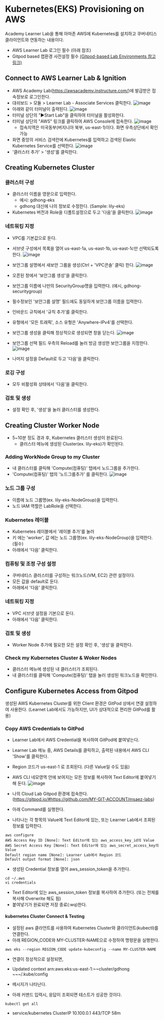 # Kubernetes(EKS) Provisioning on AWS

Academy Learner Lab을 통해 아마존 AWS에 Kubernetes를 설치하고 쿠버네티스 클라이언트와 연동하는 내용이다. 

- AWS Learner Lab 로그인 필수 (아래 참조)
- Gitpod based 랩환경 사전설정 필수
[(Gitpod-based Lab Environments 참고링크)](https://github.com/acmexii/msaez-labs/tree/main/06%EA%B0%95_Sample-Order-Microservice#configure-web-based-rumtime-environments)

## Connect to AWS Learner Lab & Ignition
- AWS Academy Lab(https://awsacademy.instructure.com/)에 발급받은 접속정보로 로그인한다.
- 대쉬보드 > 모듈 > Learner Lab - Associate Services 클릭한다.
![image](https://user-images.githubusercontent.com/35618409/187118228-d5a56653-ca93-440f-a855-18a72630c12e.png)
- 아래와 같이 터미널이 출력된다.
![image](https://user-images.githubusercontent.com/35618409/187118347-117ab92b-450d-4e6b-a3da-c5f4d5e90e91.png)
- 터미널 상단의 "▶Start Lab"을 클릭하여 터미널을 활성화한다.
- 터미널 상단의 "AWS" 링크를 클릭하여 AWS Console에 접속한다.
![image](https://user-images.githubusercontent.com/35618409/187118466-12b742e2-7323-494a-8572-df2c22aa53b9.png)
  - 접속지역은 미국동부(버지니아 북부, us-east-1)이다. 화면 우측상단에서 확인가능
- 화면 중앙의 서비스 검색란에 Kubernetes를 입력하고 검색된 Elastic Kubernetes Service를 선택한다.
![image](https://user-images.githubusercontent.com/35618409/187118637-0a60e652-cffa-44f3-a8ff-cb2a931e6bb0.png)
- '클러스터 추가' > '생성'를 클릭한다.


## Creating Kubernetes Cluster 

### 클러스터 구성
- 클러스터 이름을 영문으로 입력한다.
  - 예시: gdhong-eks
  - gdhong 대신에 나의 정보로 수정한다. (Sample: lily-eks)
- Kubernetes 버전과 Role을 디폴트설정으로 두고 '다음'을 클릭한다.
![image](https://user-images.githubusercontent.com/35618409/187119325-0578886e-d4ea-40b7-8b93-c0ae911b905c.png)

### 네트워킹 지정
- VPC를 기본값으로 둔다. 
- 서브넷 구성에서 목록을 열어 us-east-1a, us-east-1b, us-east-1c만 선택되도록 한다.
![image](https://user-images.githubusercontent.com/35618409/187119661-d464d3f7-4072-44e4-a61b-d5802ae6efa9.png)

- 보안그룹 설명에서 새보안 그룹을 생성(Ctrl + 'VPC콘솔' 클릭) 한다.
![image](https://user-images.githubusercontent.com/35618409/187119829-afbd28a7-11e8-4faa-a246-30cb20d328d2.png)
- 오픈된 창에서 '보안그룹 생성'을 클릭한다.
- 보안그룹 이름에 나만의 SecurityGroup명을 입력한다. (예시, gdhong-securitygroup)
- 필수정보인 '보안그룹 설명' 필드에도 동일하게 보안그룹 이름을 입력한다.
- 인바운드 규칙에서 '규칙 추가'를 클릭한다.
- 유형에서 '모든 트래픽', 소스 유형은 'Anywhere-IPv4'를 선택한다.
- 보안그룹 생성을 클릭해 정상적으로 생성되면 창을 닫는다.
![image](https://user-images.githubusercontent.com/35618409/187125888-f2a627a9-90b3-4306-8421-414e04612c13.png)

- 보안그룹 선택 필드 우측의 Reload를 눌러 방금 생성한 보안그룹을 지정한다.
![image](https://user-images.githubusercontent.com/35618409/187126059-9db5a09a-fe34-44af-a6c5-f2da83dc0112.png)
- 나머지 설정을 Default로 두고 '다음'을 클릭한다.

### 로깅 구성
- 모두 비활성화 상태에서 '다음'을 클릭한다.

### 검토 및 생성
- 설정 확인 후, '생성'을 눌러 클러스터를 생성한다.


## Creating Cluster Worker Node

- 5~10분 정도 경과 후, Kubernetes 클러스터 생성이 완료된다. 
  - 클러스터 메뉴에 생성된 Cluster(ex. lily-eks)가 확인된다.

### Adding WorkNode Group to my Cluster
- 내 클러스터를 클릭해 'Compute(컴퓨팅)' 탭에서 노드그룹을 추가한다.
- 'Compute(컴퓨팅)' 탭의 '노드그룹추가' 를 클릭한다.
![image](https://user-images.githubusercontent.com/35618409/187133568-9e46bc9f-4357-45e0-b8a4-d5dda8cdf3e1.png)

### 노드 그룹 구성
- 이름에 노드 그룹명(ex. lily-eks-NodeGroup)을 입력한다.
- 노드 IAM 역할은 LabRole을 선택한다.

### Kubernetes 레이블
- Kubernetes 레이블에서 '레이블 추가'를 눌러 
- 키 에는 'worker', 값 에는 노드 그룹명(ex. lily-eks-NodeGroup)을 입력한다. (필수)
- 아래에서 '다음' 클릭한다.

### 컴퓨팅 및 조정 구성 설정
- 쿠버네티스 클러스터를 구성하는 워크노드(VM, EC2) 관련 설정이다.
- 모든 값을 default로 둔다.
- 아래에서 '다음' 클릭한다.


### 네트워킹 지정
- VPC 서브넷 설정을 기본으로 둔다.
- 아래에서 '다음' 클릭한다.


### 검토 및 생성
- Worker Node 추가에 필요한 모든 설정 확인 후, '생성'을 클릭한다.


### Check my Kubernetes Cluster & Woker Nodes
- 클러스터 메뉴에 생성된 내 클러스터가 조회된다.
- 내 클러스터를 클릭해 'Compute(컴퓨팅)' 탭을 눌러 생성된 워크노드을 확인한다. 


## Configure Kubernetes Access from Gitpod  

생성된 AWS Kubernetes Cluster를 위한 Client 환경은 GitPod 상에서 연결 설정하여 사용한다.
(Learnet Lab에서도 가능하지만, UI가 상대적으로 편리한 GitPod를 활용)


### Copy AWS Credentials to GitPod
- Learner Lab에서 AWS Credential을 복사하여 GitPod에 붙여넣는다.
- Learner Lab 메뉴 중, AWS Details를 클릭하고, 출력된 내용에서 AWS CLI 'Show'를 클릭한다.
- Region 코드가 us-east-1 로 조회된다. (다른 Value일 수도 있음)
- AWS CLI 네모영역 안에 보여지는 모든 정보를 복사하여 Text Editor에 붙여넣기 해 둔다. 
![image](https://user-images.githubusercontent.com/35618409/187328088-7295b12a-c1de-498f-a3d0-2a2c312f8b9e.png)

- 나의 Cloud Lab Gitpod 환경에 접속한다. (https://gitpod.io/#https://github.com/MY-GIT-ACCOUNT/msaez-labs)
- 아래 Command를 실행한다.
- 나타나는 각 항목의 Value에 Text Editor에 있는, 또는 Learner Lab에서 조회된 정보를 입력한다.
```
aws configure
AWS Access Key ID [None]: Text Editor에 있는 aws_access_key_id의 Value 
AWS Secret Access Key [None]: Text Editor에 있는 aws_secret_access_key의 Value 
Default region name [None]: Learner Lab에서 Region 코드
Default output format [None]: json
```

- 생성된 Credential 정보를 열어 aws_session_token을 추가한다.
```
cd ~/.aws
vi credentials
```
- Text Editor에 있는 aws_session_token 정보를 복사하여 추가한다. (또는 전체를 복사해 Overwrite 해도 됨)
- 붙여넣기가 완료되면 저장 종료(:wq)한다.

#### kubernetes Cluster Connect & Testing

- 설정된 aws 클라언트를 사용하여 Kubernetes Cluster와 클라이언트(kubectl)를 연결한다.
- 아래 REGION_CODE와 MY-CLUSTER-NAME으로 수정하여 명령문을 실행한다.
```
aws eks --region REGION_CODE update-kubeconfig --name MY-CLUSTER-NAME
```

- 연결이 정상적으로 설정되면,
- Updated context arn:aws:eks:us-east-1:~~cluster/gdhong ~~~/.kube/config
- 메시지가 나타난다.

- 아래 커맨드 입력시, 응답이 조회되면 테스트가 성공한 것이다.
```
kubectl get all 
```
- service/kubernetes   ClusterIP   10.100.0.1   <none>        443/TCP   58m

	

